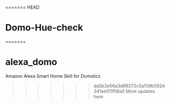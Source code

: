 <<<<<<< HEAD
# Domo-Hue-check
=======
# alexa_domo
Amazon Alexa Smart Home Skill for Domoticz
>>>>>>> da5b2e56a3d89272c5a109b5924341ee511f56a5
More updates here
